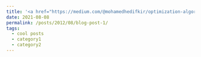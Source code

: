 ```yaml
---
title: '<a href="https://medium.com/@mohamedhedifkir/optimization-algorithms-b4fd89c995f6" style="color: blue; text-decoration: none>Optimization algorithms</a>'
date: 2021-08-08
permalink: /posts/2012/08/blog-post-1/
tags:
  - cool posts
  - category1
  - category2
---
```

